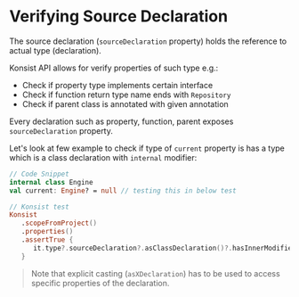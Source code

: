 # Verifying Source Declaration

The source declaration (`sourceDeclaration` property) holds the reference to actual type (declaration).&#x20;

Konsist API allows for verify properties of such type e.g.:

* Check if property type implements certain interface
* Check if function return type name ends with `Repository`
* Check if parent class is annotated with given annotation



Every declaration such as property, function, parent exposes `sourceDeclaration` property.&#x20;

Let's look at few example to check if type of `current` property is has a type which is a class declaration with `internal` modifier:

```kotlin
// Code Snippet
internal class Engine
val current: Engine? = null // testing this in below test

// Konsist test
Konsist
   .scopeFromProject()
   .properties()
   .assertTrue {
      it.type?.sourceDeclaration?.asClassDeclaration()?.hasInnerModifier // true
   }

```

> Note that explicit casting (`asXDeclaration`) has to be used to access specific properties of the declaration.


